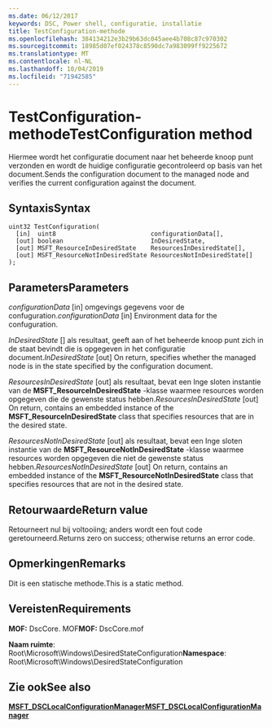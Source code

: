 ```yaml
---
ms.date: 06/12/2017
keywords: DSC, Power shell, configuratie, installatie
title: TestConfiguration-methode
ms.openlocfilehash: 384134212e3b29b63dc045aee4b708c87c970302
ms.sourcegitcommit: 18985d07ef024378c8590dc7a983099ff9225672
ms.translationtype: MT
ms.contentlocale: nl-NL
ms.lasthandoff: 10/04/2019
ms.locfileid: "71942585"
---
```

# <a name="testconfiguration-method"></a><span data-ttu-id="2441a-103">TestConfiguration-methode</span><span class="sxs-lookup"><span data-stu-id="2441a-103">TestConfiguration method</span></span>

<span data-ttu-id="2441a-104">Hiermee wordt het configuratie document naar het beheerde knoop punt verzonden en wordt de huidige configuratie gecontroleerd op basis van het document.</span><span class="sxs-lookup"><span data-stu-id="2441a-104">Sends the configuration document to the managed node and verifies the current configuration against the document.</span></span>

## <a name="syntax"></a><span data-ttu-id="2441a-105">Syntaxis</span><span class="sxs-lookup"><span data-stu-id="2441a-105">Syntax</span></span>

```mof
uint32 TestConfiguration(
  [in]  uint8                          configurationData[],
  [out] boolean                        InDesiredState,
  [out] MSFT_ResourceInDesiredState    ResourcesInDesiredState[],
  [out] MSFT_ResourceNotInDesiredState ResourcesNotInDesiredState[]
);
```

## <a name="parameters"></a><span data-ttu-id="2441a-106">Parameters</span><span class="sxs-lookup"><span data-stu-id="2441a-106">Parameters</span></span>

<span data-ttu-id="2441a-107">*configurationData* \[in\] omgevings gegevens voor de confuguration.</span><span class="sxs-lookup"><span data-stu-id="2441a-107">*configurationData* \[in\] Environment data for the confuguration.</span></span>

<span data-ttu-id="2441a-108">*InDesiredState* \[\] als resultaat, geeft aan of het beheerde knoop punt zich in de staat bevindt die is opgegeven in het configuratie document.</span><span class="sxs-lookup"><span data-stu-id="2441a-108">*InDesiredState* \[out\] On return, specifies whether the managed node is in the state specified by the configuration document.</span></span>

<span data-ttu-id="2441a-109">*ResourcesInDesiredState* \[out\] als resultaat, bevat een Inge sloten instantie van de **MSFT_ResourceInDesiredState** -klasse waarmee resources worden opgegeven die de gewenste status hebben.</span><span class="sxs-lookup"><span data-stu-id="2441a-109">*ResourcesInDesiredState* \[out\] On return, contains an embedded instance of the **MSFT_ResourceInDesiredState** class that specifies resources that are in the desired state.</span></span>

<span data-ttu-id="2441a-110">*ResourcesNotInDesiredState* \[out\] als resultaat, bevat een Inge sloten instantie van de **MSFT_ResourceNotInDesiredState** -klasse waarmee resources worden opgegeven die niet de gewenste status hebben.</span><span class="sxs-lookup"><span data-stu-id="2441a-110">*ResourcesNotInDesiredState* \[out\] On return, contains an embedded instance of the **MSFT_ResourceNotInDesiredState** class that specifies resources that are not in the desired state.</span></span>

## <a name="return-value"></a><span data-ttu-id="2441a-111">Retourwaarde</span><span class="sxs-lookup"><span data-stu-id="2441a-111">Return value</span></span>

<span data-ttu-id="2441a-112">Retourneert nul bij voltooiing; anders wordt een fout code geretourneerd.</span><span class="sxs-lookup"><span data-stu-id="2441a-112">Returns zero on success; otherwise returns an error code.</span></span>

## <a name="remarks"></a><span data-ttu-id="2441a-113">Opmerkingen</span><span class="sxs-lookup"><span data-stu-id="2441a-113">Remarks</span></span>

<span data-ttu-id="2441a-114">Dit is een statische methode.</span><span class="sxs-lookup"><span data-stu-id="2441a-114">This is a static method.</span></span>

## <a name="requirements"></a><span data-ttu-id="2441a-115">Vereisten</span><span class="sxs-lookup"><span data-stu-id="2441a-115">Requirements</span></span>

<span data-ttu-id="2441a-116">**MOF:** DscCore. MOF</span><span class="sxs-lookup"><span data-stu-id="2441a-116">**MOF:** DscCore.mof</span></span>

<span data-ttu-id="2441a-117">**Naam ruimte**: Root\Microsoft\Windows\DesiredStateConfiguration</span><span class="sxs-lookup"><span data-stu-id="2441a-117">**Namespace**: Root\Microsoft\Windows\DesiredStateConfiguration</span></span>

## <a name="see-also"></a><span data-ttu-id="2441a-118">Zie ook</span><span class="sxs-lookup"><span data-stu-id="2441a-118">See also</span></span>

[<span data-ttu-id="2441a-119">**MSFT_DSCLocalConfigurationManager**</span><span class="sxs-lookup"><span data-stu-id="2441a-119">**MSFT_DSCLocalConfigurationManager**</span></span>](msft-dsclocalconfigurationmanager.md)
